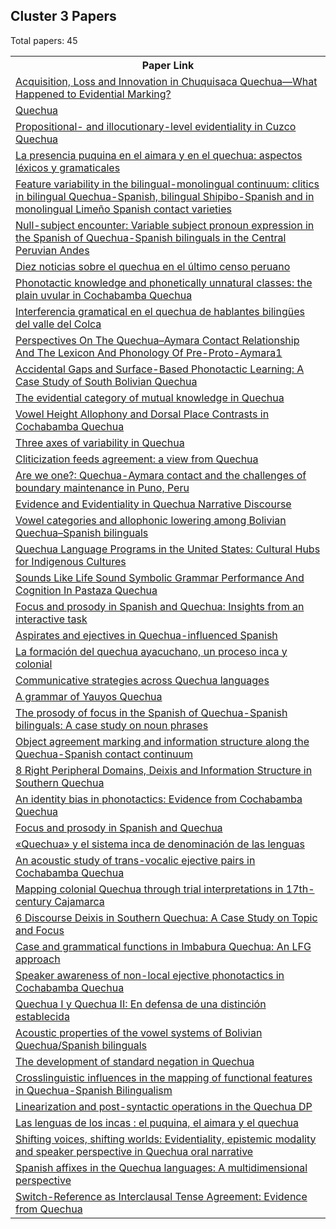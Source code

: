 ## Cluster 3 Papers

Total papers: 45
<html><table><tr>
<th>Paper Link</th>
</tr>
<tr>
<td><a href=https://www.semanticscholar.org/paper/0d6ac59ece079c38361f36f90802653e1002d45a>Acquisition, Loss and Innovation in Chuquisaca Quechua—What Happened to Evidential Marking?</a></td>
</tr>
<tr>
<td><a href=https://www.semanticscholar.org/paper/490844bd805b3236133e5a244f7b4c721ca112f4>Quechua</a></td>
</tr>
<tr>
<td><a href=https://www.semanticscholar.org/paper/1a98af3ac4315b9e5103ae54c42e75db8561bb10>Propositional- and illocutionary-level evidentiality in Cuzco Quechua</a></td>
</tr>
<tr>
<td><a href=https://www.semanticscholar.org/paper/cd660aef71c2fc374047542412f594d659856241>La presencia puquina en el aimara y en el quechua: aspectos léxicos y gramaticales</a></td>
</tr>
<tr>
<td><a href=https://www.semanticscholar.org/paper/bc5ca12e1c94686fd641942d2e631dc010fbb6fd>Feature variability in the bilingual-monolingual continuum: clitics in bilingual Quechua-Spanish, bilingual Shipibo-Spanish and in monolingual Limeño Spanish contact varieties</a></td>
</tr>
<tr>
<td><a href=https://www.semanticscholar.org/paper/df46eccb0198f8425113bd49140a4e2990db94e1>Null-subject encounter: Variable subject pronoun expression in the Spanish of Quechua-Spanish bilinguals in the Central Peruvian Andes</a></td>
</tr>
<tr>
<td><a href=https://www.semanticscholar.org/paper/d209bc8369264b174294d4b88f654ce0d0cc9116>Diez noticias sobre el quechua en el último censo peruano</a></td>
</tr>
<tr>
<td><a href=https://www.semanticscholar.org/paper/2032949ea873ae0ecba20a71d9ee4231f62095e5>Phonotactic knowledge and phonetically unnatural classes: the plain uvular in Cochabamba Quechua</a></td>
</tr>
<tr>
<td><a href=https://www.semanticscholar.org/paper/572b7292269ac64b0e0b774d8236350dac605cfb>Interferencia gramatical en el quechua de hablantes bilingües del valle del Colca</a></td>
</tr>
<tr>
<td><a href=https://www.semanticscholar.org/paper/78338889e0e243c3df2fc78983aa3d1f5fc16152>Perspectives On The Quechua–Aymara Contact Relationship And The Lexicon And Phonology Of Pre-Proto-Aymara1</a></td>
</tr>
<tr>
<td><a href=https://www.semanticscholar.org/paper/7614de708175aba065fed7973972d5306a323e21>Accidental Gaps and Surface-Based Phonotactic Learning: A Case Study of South Bolivian Quechua</a></td>
</tr>
<tr>
<td><a href=https://www.semanticscholar.org/paper/7d75df6ff657b876db593ceed6a73b0cb2af3240>The evidential category of mutual knowledge in Quechua</a></td>
</tr>
<tr>
<td><a href=https://www.semanticscholar.org/paper/3a86fc2a66da68d8b0805d479ddc22bd610c96db>Vowel Height Allophony and Dorsal Place Contrasts in Cochabamba Quechua</a></td>
</tr>
<tr>
<td><a href=https://www.semanticscholar.org/paper/8f6a4b667af25c6c21decc1fdbfa33a8db6cfc77>Three axes of variability in Quechua</a></td>
</tr>
<tr>
<td><a href=https://www.semanticscholar.org/paper/5f3b4a38993999d384673acd8b0cbbd707230a37>Cliticization feeds agreement: a view from Quechua</a></td>
</tr>
<tr>
<td><a href=https://www.semanticscholar.org/paper/a984815e5ba8ca9ec82aebfa5ab5d9e669f8ac67>Are we one?: Quechua-Aymara contact and the challenges of boundary maintenance in Puno, Peru</a></td>
</tr>
<tr>
<td><a href=https://www.semanticscholar.org/paper/faddfd6431219d0858022e641af0aba2de8646a4>Evidence and Evidentiality in Quechua Narrative Discourse</a></td>
</tr>
<tr>
<td><a href=https://www.semanticscholar.org/paper/5456172cab2e6e81a553d686e59682732deceae8>Vowel categories and allophonic lowering among Bolivian Quechua–Spanish bilinguals</a></td>
</tr>
<tr>
<td><a href=https://www.semanticscholar.org/paper/2cc48f741ff1f159208c4e0b73327b6c62bc4739>Quechua Language Programs in the United States: Cultural Hubs for Indigenous Cultures</a></td>
</tr>
<tr>
<td><a href=https://www.semanticscholar.org/paper/fb40ccfe45668b7407587ad888ffbe10b4c92d13>Sounds Like Life Sound Symbolic Grammar Performance And Cognition In Pastaza Quechua</a></td>
</tr>
<tr>
<td><a href=https://www.semanticscholar.org/paper/0d1b851197bbf6199de2c6bbd58c5f22465cdbf6>Focus and prosody in Spanish and Quechua: Insights from an interactive task</a></td>
</tr>
<tr>
<td><a href=https://www.semanticscholar.org/paper/37d48d373681c55f820d604b67cf7b7f2cbb99cf>Aspirates and ejectives in Quechua-influenced Spanish</a></td>
</tr>
<tr>
<td><a href=https://www.semanticscholar.org/paper/5a66f513db2e7f54fc0fa4f32af3391b838ec71d>La formación del quechua ayacuchano, un proceso inca y colonial</a></td>
</tr>
<tr>
<td><a href=https://www.semanticscholar.org/paper/1b71b7fb644faf55ef559f9c49a23fa2a8265bb5>Communicative strategies across Quechua languages</a></td>
</tr>
<tr>
<td><a href=https://www.semanticscholar.org/paper/45c91d4178c2ada9c4022c55aa0722dafeb50401>A grammar of Yauyos Quechua</a></td>
</tr>
<tr>
<td><a href=https://www.semanticscholar.org/paper/d904f1f612dfcd7428c37824e4290ba206057515>The prosody of focus in the Spanish of Quechua-Spanish bilinguals: A case study on noun phrases</a></td>
</tr>
<tr>
<td><a href=https://www.semanticscholar.org/paper/e97a1afaad6b6f36270f323d3e17f03650c645be>Object agreement marking and information structure along the Quechua-Spanish contact continuum</a></td>
</tr>
<tr>
<td><a href=https://www.semanticscholar.org/paper/c4279db9fc8deda61588047e42b5bd88be2e2924>8 Right Peripheral Domains, Deixis and Information Structure in Southern Quechua</a></td>
</tr>
<tr>
<td><a href=https://www.semanticscholar.org/paper/0ba0d6e102c053902a3bcee82494cee54db3808d>An identity bias in phonotactics: Evidence from Cochabamba Quechua</a></td>
</tr>
<tr>
<td><a href=https://www.semanticscholar.org/paper/cf867115fa3119a45c24e7a23f99e22367e2642e>Focus and prosody in Spanish and Quechua</a></td>
</tr>
<tr>
<td><a href=https://www.semanticscholar.org/paper/011dc60a1c00d82f58467bcf0c572385f78125b3>«Quechua» y el sistema inca de denominación de las lenguas</a></td>
</tr>
<tr>
<td><a href=https://www.semanticscholar.org/paper/5976d35e881a6770657e06a29285f49a5daac5c8>An acoustic study of trans-vocalic ejective pairs in Cochabamba Quechua</a></td>
</tr>
<tr>
<td><a href=https://www.semanticscholar.org/paper/2d8d495bb97d7f76e9e4f58088b244c9f41ae678>Mapping colonial Quechua through trial interpretations in 17th-century Cajamarca</a></td>
</tr>
<tr>
<td><a href=https://www.semanticscholar.org/paper/617a2972d2f550e4b7963ec5dd5e9b5479e51173>6 Discourse Deixis in Southern Quechua: A Case Study on Topic and Focus</a></td>
</tr>
<tr>
<td><a href=https://www.semanticscholar.org/paper/ec485e4c2e9d62f91e8d110c6513062ca55e7153>Case and grammatical functions in Imbabura Quechua: An LFG approach</a></td>
</tr>
<tr>
<td><a href=https://www.semanticscholar.org/paper/e3bf1b3c9d5ede138e8cb4c2e8e5f4a5fb66ea05>Speaker awareness of non-local ejective phonotactics in Cochabamba Quechua</a></td>
</tr>
<tr>
<td><a href=https://www.semanticscholar.org/paper/23cf9d6ea7a9d9e649bdc98ef3c24fec4e51fae4>Quechua I y Quechua II: En defensa de una distinción establecida</a></td>
</tr>
<tr>
<td><a href=https://www.semanticscholar.org/paper/ea28401cea66157ba25192a90c006726121e1cd8>Acoustic properties of the vowel systems of Bolivian Quechua/Spanish bilinguals</a></td>
</tr>
<tr>
<td><a href=https://www.semanticscholar.org/paper/03b3a153cb369a0a879e52391c86ebda7045c6a0>The development of standard negation in Quechua</a></td>
</tr>
<tr>
<td><a href=https://www.semanticscholar.org/paper/2ba53dc61619c52b7824045431fe60c533a8e83a>Crosslinguistic influences in the mapping of functional features in Quechua-Spanish Bilingualism</a></td>
</tr>
<tr>
<td><a href=https://www.semanticscholar.org/paper/e93a262b1fa200545b75a2c2dbee601d707d0839>Linearization and post-syntactic operations in the Quechua DP</a></td>
</tr>
<tr>
<td><a href=https://www.semanticscholar.org/paper/683cbe44873e02e5f5381136485727bc477721d2>Las lenguas de los incas : el puquina, el aimara y el quechua</a></td>
</tr>
<tr>
<td><a href=https://www.semanticscholar.org/paper/b1a91ec5eded9062126561d3b2a3b515bd907be9>Shifting voices, shifting worlds: Evidentiality, epistemic modality and speaker perspective in Quechua oral narrative</a></td>
</tr>
<tr>
<td><a href=https://www.semanticscholar.org/paper/664ffe5133cda4163654e3037c02d1926531b795>Spanish affixes in the Quechua languages: A multidimensional perspective</a></td>
</tr>
<tr>
<td><a href=https://www.semanticscholar.org/paper/032a86ac86e13e6d515bfbe28407ac7946981013>Switch-Reference as Interclausal Tense Agreement: Evidence from Quechua</a></td>
</tr>
</table></html>
